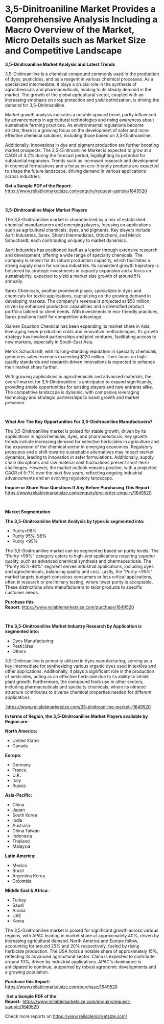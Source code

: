 <p><h1>3,5-Dinitroaniline Market Provides a Comprehensive Analysis Including a Macro Overview of the Market, Micro Details such as Market Size and Competitive Landscape</h1></p><p><strong>3,5-Dinitroaniline Market Analysis and Latest Trends</strong></p>
<p><p>3,5-Dinitroaniline is a chemical compound commonly used in the production of dyes, pesticides, and as a reagent in various chemical processes. As a specialized intermediate, it plays a crucial role in the synthesis of agrochemicals and pharmaceuticals, leading to its steady demand in the market. The growth of the global agricultural sector, coupled with an increasing emphasis on crop protection and yield optimization, is driving the demand for 3,5-Dinitroaniline.</p><p>Market growth analysis indicates a notable upward trend, partly influenced by advancements in agricultural technologies and rising awareness about sustainable farming practices. As environmental regulations become stricter, there is a growing focus on the development of safer and more effective chemical solutions, including those based on 3,5-Dinitroaniline.</p><p>Additionally, innovations in dye and pigment production are further boosting market prospects. The 3,5-Dinitroaniline Market is expected to grow at a CAGR of 4.2% during the forecast period, highlighting its potential for substantial expansion. Trends such as increased research and development in chemical formulations and a focus on eco-friendly products are expected to shape the future landscape, driving demand in various applications across industries.</p></p>
<p><strong>Get a Sample PDF of the Report:&nbsp;</strong> <a href="https://www.reliablemarketsize.com/enquiry/request-sample/1649520?utm_campaign=3199&utm_medium=2&utm_source=Github&utm_content=ia&utm_term=26032025&utm_id=35-dinitroaniline">https://www.reliablemarketsize.com/enquiry/request-sample/1649520</a></p>
<p>&nbsp;</p>
<p><strong>3,5-Dinitroaniline Major Market Players</strong></p>
<p><p>The 3,5-Dinitroaniline market is characterized by a mix of established chemical manufacturers and emerging players, focusing on applications such as agricultural chemicals, dyes, and pigments. Key players include Aarti Industries, Sarex, Shanti Intermediates, Ottochemi, and Merck Schuchardt, each contributing uniquely to market dynamics.</p><p>Aarti Industries has positioned itself as a leader through extensive research and development, offering a wide range of specialty chemicals. The company is known for its robust production capacity, which facilitates a strong supply chain for various industries. Its consistent growth trajectory is bolstered by strategic investments in capacity expansion and a focus on sustainability, expected to yield a market size growth of around 5% annually.</p><p>Sarex Chemicals, another prominent player, specializes in dyes and chemicals for textile applications, capitalizing on the growing demand in developing markets. The company's revenue is projected at $50 million, driven by enhanced production capabilities and a diversified product portfolio tailored to client needs. With investments in eco-friendly practices, Sarex positions itself for competitive advantage.</p><p>Xiamen Equation Chemical has been expanding its market share in Asia, leveraging lower production costs and innovative methodologies. Its growth strategy has involved partnerships and joint ventures, facilitating access to new markets, especially in South-East Asia.</p><p>Merck Schuchardt, with its long-standing reputation in specialty chemicals, generates sales revenues exceeding $120 million. Their focus on high-quality standards and research-driven innovations is expected to enhance their market share further.</p><p>With growing applications in agrochemicals and advanced materials, the overall market for 3,5-Dinitroaniline is anticipated to expand significantly, providing ample opportunities for existing players and new entrants alike. The competitive landscape is dynamic, with companies leveraging technology and strategic partnerships to boost growth and market presence.</p></p>
<p>&nbsp;</p>
<p><strong>What Are The Key Opportunities For 3,5-Dinitroaniline Manufacturers?</strong></p>
<p><p>The 3,5-Dinitroaniline market is poised for stable growth, driven by its applications in agrochemicals, dyes, and pharmaceuticals. Key growth trends include increasing demand for selective herbicides in agriculture and the expansion of the chemical sector in emerging economies. Regulatory pressures and a shift towards sustainable alternatives may impact market dynamics, leading to innovation in safer formulations. Additionally, supply chain disruptions and raw material cost fluctuations present short-term challenges. However, the market outlook remains positive, with a projected CAGR of 5-7% over the next five years, reflecting ongoing industrial advancements and an evolving regulatory landscape.</p></p>
<p><strong>Inquire or Share Your Questions If Any Before Purchasing This Report:</strong> <a href="https://www.reliablemarketsize.com/enquiry/pre-order-enquiry/1649520?utm_campaign=3199&utm_medium=2&utm_source=Github&utm_content=ia&utm_term=26032025&utm_id=35-dinitroaniline">https://www.reliablemarketsize.com/enquiry/pre-order-enquiry/1649520</a></p>
<p>&nbsp;</p>
<p><strong>Market Segmentation</strong></p>
<p><strong>The 3,5-Dinitroaniline Market Analysis by types is segmented into:</strong></p>
<p><ul><li>Purity>98%</li><li>Purity 95%-98%</li><li>Purity <95%</li></ul></p>
<p><p>The 3,5-Dinitroaniline market can be segmented based on purity levels. The "Purity >98%" category caters to high-end applications requiring superior quality, such as advanced chemical synthesis and pharmaceuticals. The "Purity 95%-98%" segment serves industrial applications, including dyes and agrochemicals, balancing quality and cost. Lastly, the "Purity <95%" market targets budget-conscious consumers or less critical applications, often in research or preliminary testing, where lower purity is acceptable. These distinctions allow manufacturers to tailor products to specific customer needs.</p></p>
<p><strong>Purchase this Report:&nbsp;</strong><a href="https://www.reliablemarketsize.com/purchase/1649520?utm_campaign=3199&utm_medium=2&utm_source=Github&utm_content=ia&utm_term=26032025&utm_id=35-dinitroaniline">https://www.reliablemarketsize.com/purchase/1649520</a></p>
<p>&nbsp;</p>
<p><strong>The 3,5-Dinitroaniline Market Industry Research by Application is segmented into:</strong></p>
<p><ul><li>Dyes Manufacturing</li><li>Pesticides</li><li>Others</li></ul></p>
<p><p>3,5-Dinitroaniline is primarily utilized in dyes manufacturing, serving as a key intermediate for synthesizing various organic dyes used in textiles and other applications. Additionally, it plays a significant role in the production of pesticides, acting as an effective herbicide due to its ability to inhibit plant growth. Furthermore, the compound finds use in other sectors, including pharmaceuticals and specialty chemicals, where its nitrated structure contributes to diverse chemical properties needed for different applications.</p></p>
<p><a href="https://www.reliablemarketsize.com/35-dinitroaniline-market-r1649520?utm_campaign=3199&utm_medium=2&utm_source=Github&utm_content=ia&utm_term=26032025&utm_id=35-dinitroaniline">&nbsp;https://www.reliablemarketsize.com/35-dinitroaniline-market-r1649520</a></p>
<p><strong>In terms of Region, the 3,5-Dinitroaniline Market Players available by Region are:</strong></p>
<p>
    <p> <strong> North America: </strong>
        <ul>
            <li>United States</li>
            <li>Canada</li>
        </ul>
        </p> 
    <p> <strong> Europe: </strong>
        <ul>
            <li>Germany</li>
            <li>France</li>
            <li>U.K.</li>
            <li>Italy</li>
            <li>Russia</li>
        </ul>
        </p> 
    <p> <strong> Asia-Pacific: </strong>
        <ul>
            <li>China</li>
            <li>Japan</li>
            <li>South Korea</li>
            <li>India</li>
            <li>Australia</li>
            <li>China Taiwan</li>
            <li>Indonesia</li>
            <li>Thailand</li>
            <li>Malaysia</li>
        </ul>
        </p> 
    <p> <strong> Latin America: </strong>
        <ul>
            <li>Mexico</li>
            <li>Brazil</li>
            <li>Argentina Korea</li>
            <li>Colombia</li>
        </ul>
        </p> 
    <p> <strong> Middle East & Africa: </strong>
        <ul>
            <li>Turkey</li>
            <li>Saudi</li>
            <li>Arabia</li>
            <li>UAE</li>
            <li>Korea</li>
        </ul>
    </p>
    </p>
<p><p>The 3,5-Dinitroaniline market is poised for significant growth across various regions, with APAC leading in market share at approximately 40%, driven by increasing agricultural demand. North America and Europe follow, accounting for around 25% and 20% respectively, fueled by rising herbicide production. The USA holds a notable share of approximately 15%, reflecting its advanced agricultural sector. China is expected to contribute around 10%, driven by industrial applications. APAC's dominance is anticipated to continue, supported by robust agronomic developments and a growing population.</p></p>
<p><strong>Purchase this Report: </strong><a href="https://www.reliablemarketsize.com/purchase/1649520?utm_campaign=3199&utm_medium=2&utm_source=Github&utm_content=ia&utm_term=26032025&utm_id=35-dinitroaniline">https://www.reliablemarketsize.com/purchase/1649520</a></p>
<p>&nbsp;<strong>Get a Sample PDF of the Report:&nbsp;&nbsp;</strong><a href="https://www.reliablemarketsize.com/enquiry/request-sample/1649520?utm_campaign=3199&utm_medium=2&utm_source=Github&utm_content=ia&utm_term=26032025&utm_id=35-dinitroaniline">https://www.reliablemarketsize.com/enquiry/request-sample/1649520</a></p>
<p><strong></strong></p>
<p>Check more reports on <a href="https://www.reliablemarketsize.com/?utm_campaign=3199&utm_medium=2&utm_source=Github&utm_content=ia&utm_term=26032025&utm_id=35-dinitroaniline">https://www.reliablemarketsize.com/</a></p>
